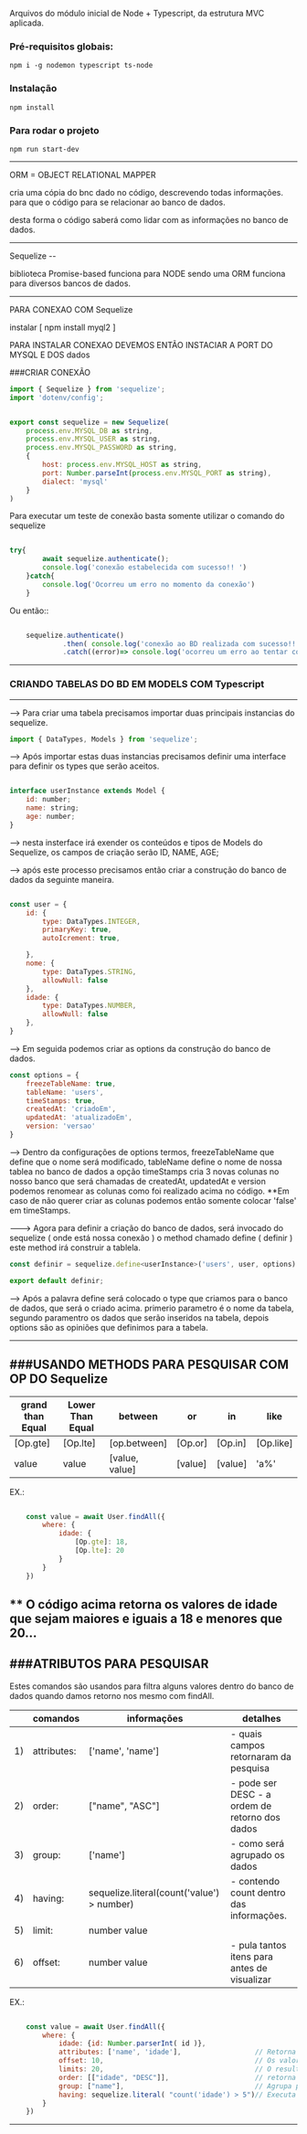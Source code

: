 Arquivos do módulo inicial de Node + Typescript, da estrutura MVC aplicada.

### Pré-requisitos globais:
`npm i -g nodemon typescript ts-node`

### Instalação
`npm install`

### Para rodar o projeto
`npm run start-dev`

----------------------------------------------------------------------
ORM = OBJECT RELATIONAL MAPPER 

cria uma cópia do bnc dado no código, descrevendo todas informações.
para que o código para se relacionar ao banco de dados.

desta forma o código saberá como lidar com as informações no banco de
dados.

----------------------------------------------------------------------
Sequelize --

biblioteca Promise-based funciona para NODE sendo uma ORM funciona
para diversos bancos de dados.

-------------------------------------------------------------------------
PARA CONEXAO COM Sequelize

instalar 
    [  npm install myql2  ]

PARA INSTALAR CONEXAO DEVEMOS ENTÃO INSTACIAR A PORT DO MYSQL E DOS dados

###CRIAR CONEXÃO

```javascript
import { Sequelize } from 'sequelize';
import 'dotenv/config';


export const sequelize = new Sequelize( 
    process.env.MYSQL_DB as string,
    process.env.MYSQL_USER as string,
    process.env.MYSQL_PASSWORD as string,
    {
        host: process.env.MYSQL_HOST as string,
        port: Number.parseInt(process.env.MYSQL_PORT as string),
        dialect: 'mysql'
    }
)

```
Para executar um teste de conexão basta somente utilizar o comando do sequelize

```javascript

try{
        await sequelize.authenticate();
        console.log('conexão estabelecida com sucesso!! ')
    }catch{
        console.log('Ocorreu um erro no momento da conexão')
    }

```

Ou então:: 

```javascript

    sequelize.authenticate()
             .then( console.log('conexão ao BD realizada com sucesso!!'));
             .catch((error)=> console.log('ocorreu um erro ao tentar conectar ao bnc dados'))

```
----------------------------------------------------------------------
### CRIANDO TABELAS DO BD EM MODELS COM Typescript
----------------------------------------------------------------------

--> Para criar uma tabela precisamos importar duas principais instancias do sequelize.

```javascript
import { DataTypes, Models } from 'sequelize';
```

--> Após importar estas duas instancias precisamos definir uma interface para definir os 
types que serão aceitos.

```javascript

interface userInstance extends Model {
    id: number;
    name: string;
    age: number;
}

```

--> nesta insterface irá exender os conteúdos e tipos de Models do Sequelize, os campos de criação serão
ID, NAME, AGE;

--> após este processo precisamos então criar a construção do banco de dados da seguinte maneira.
```javascript

const user = {
    id: {
        type: DataTypes.INTEGER,
        primaryKey: true,
        autoIcrement: true,

    },
    nome: {
        type: DataTypes.STRING,
        allowNull: false
    },
    idade: {
        type: DataTypes.NUMBER,
        allowNull: false
    },
}

```

--> Em seguida podemos criar as options da construção do banco de dados.

```javascript
const options = {
    freezeTableName: true,
    tableName: 'users',
    timeStamps: true,
    createdAt: 'criadoEm',
    updatedAt: 'atualizadoEm',
    version: 'versao'
}

```
--> Dentro da configurações de options termos, freezeTableName que define
que o nome será modificado, tableName define o nome de nossa tablea no banco de dados
a opção timeStamps cria 3 novas colunas no nosso banco que será chamadas de createdAt, updatedAt e version
podemos renomear as colunas como foi realizado acima no código. **Em caso de não querer criar as colunas podemos
então somente colocar 'false' em timeStamps.

---> Agora para definir a criação do banco de dados, será invocado do sequelize ( onde está nossa conexão ) o 
method chamado define ( definir ) este method irá construir a tablela.

```javascript
const definir = sequelize.define<userInstance>('users', user, options)

export default definir;

```

--> Após a palavra define será colocado o type que criamos para o banco de dados, que será o criado acima.
primerio parametro é o nome da tabela, segundo paramentro os dados que serão inseridos na tabela, depois
options são as opiniões que definimos para a tabela.

----------------------------------------------------------------------------------------------------------
###USANDO METHODS PARA PESQUISAR COM OP DO Sequelize
----------------------------------------------------------------------------------------------------------

|grand than Equal | Lower Than Equal | between      | or     | in       | like     |
|-----------------|------------------|--------------|--------|----------|----------|
|[Op.gte]         |   [Op.lte]       | [op.between] |[Op.or] |[Op.in]   | [Op.like]|
|value            |   value          |[value, value]| [value]|[value]   | 'a%'     |


EX.: 
```javascript

    const value = await User.findAll({ 
        where: {
            idade: {
                [Op.gte]: 18,
                [Op.lte]: 20
            }
        }
    })

```

** O código acima retorna os valores de idade que sejam maiores e iguais a 18 e menores que 20...
----------------------------------------------------------------------------------------------------------
###ATRIBUTOS PARA PESQUISAR
----------------------------------------------------------------------------------------------------------

Estes comandos são usandos para filtra alguns valores dentro do banco de dados quando damos retorno nos mesmo
com findAll.

|   | comandos  | informações      | detalhes                           |
|---|-----------|------------------|------------------------------------|
|1) |attributes:| ['name', 'name'] | - quais campos retornaram da pesquisa |
|2) |order:     | ["name", "ASC"]  |- pode ser DESC  - a ordem de retorno dos dados|
|3) |group:     | ['name']         |- como será agrupado os dados|
|4) |having:    |sequelize.literal(count('value') > number) | - contendo count dentro das informações.|
|5) |limit:     | number value     |                        |
|6) |offset:    | number value     | - pula tantos itens para antes de visualizar |

EX.:

```javascript

    const value = await User.findAll({ 
        where: {
            idade: {id: Number.parserInt( id )},
            attributes: ['name', 'idade'],                  // Retorna somente as columms nome e idade.
            offset: 10,                                     // Os valores contados começaram do 10,
            limits: 20,                                     // O resultado só retornará 20 linhas do código.
            order: [["idade", "DESC"]],                     // retorna ordenado por idade decrescendo para ascendente usa ASC
            group: ["name"],                                // Agrupa por name os valores.
            having: sequelize.literal( "count('idade') > 5")// Executa um comando de forma literal do SQL
        }
    })

```
------------------------------------------------------------------------------------------------------------

